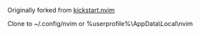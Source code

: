 Originally forked from [kickstart.nvim](https://github.com/nvim-lua/kickstart.nvim)

Clone to ~/.config/nvim or %userprofile%\AppData\Local\nvim
